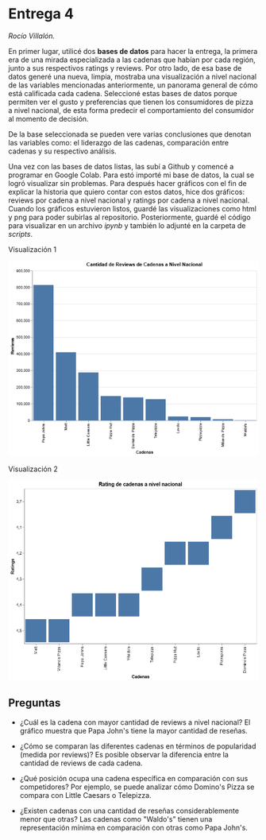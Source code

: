 # Entrega 4
_Rocío Villalón._

En primer lugar, utilicé dos **bases de datos** para hacer la entrega, la primera era de una mirada especializada a las cadenas que habían por cada región, junto a sus respectivos ratings y reviews. Por otro lado, de esa base de datos generé una nueva, limpia, mostraba una visualización a nivel nacional de las variables mencionadas anteriormente, un panorama general de cómo está calificada cada cadena. Seleccioné estas bases de datos porque permiten ver el gusto y preferencias que tienen los consumidores de pizza a nivel nacional, de esta forma predecir el comportamiento del consumidor al momento de decisión.

De la base seleccionada se pueden vere varias conclusiones que denotan las variables como: el liderazgo de las cadenas, comparación entre cadenas y su respectivo análisis.

Una vez con las bases de datos listas, las subí a Github y comencé a programar en Google Colab. Para estó importé mi base de datos, la cual se logró visualizar sin problemas. Para después hacer gráficos con el fin de explicar la historia que quiero contar con estos datos, hice dos gráficos: reviews por cadena a nivel nacional y ratings por cadena a nivel nacional. Cuando los gráficos estuvieron listos, guardé las visualizaciones como html y png para poder subirlas al repositorio. Posteriormente, guardé el código para visualizar en un archivo *ipynb* y también lo adjunté en la carpeta de *scripts*.

Visualización 1

![imagen](https://github.com/rociovillalon/Mercado-de-pizzas-en-Chile-Arce-Bobadilla-y-Villal-n/blob/main/Entrega%204/Villal%C3%B3n_Integrante_03_Roc%C3%ADo/visualizaci%C3%B3n/visualization%20(1).png?raw=true)

Visualización 2

![imagen](https://github.com/rociovillalon/Mercado-de-pizzas-en-Chile-Arce-Bobadilla-y-Villal-n/blob/main/Entrega%204/Villal%C3%B3n_Integrante_03_Roc%C3%ADo/visualizaci%C3%B3n/visualizaci%C3%B3n%202.png?raw=true)

## Preguntas

- ¿Cuál es la cadena con mayor cantidad de reviews a nivel nacional?
El gráfico muestra que Papa John's tiene la mayor cantidad de reseñas.

- ¿Cómo se comparan las diferentes cadenas en términos de popularidad (medida por reviews)?
Es posible observar la diferencia entre la cantidad de reviews de cada cadena.

- ¿Qué posición ocupa una cadena específica en comparación con sus competidores?
Por ejemplo, se puede analizar cómo Domino's Pizza se compara con Little Caesars o Telepizza.

- ¿Existen cadenas con una cantidad de reseñas considerablemente menor que otras?
Las cadenas como "Waldo's" tienen una representación mínima en comparación con otras como Papa John's.

 



